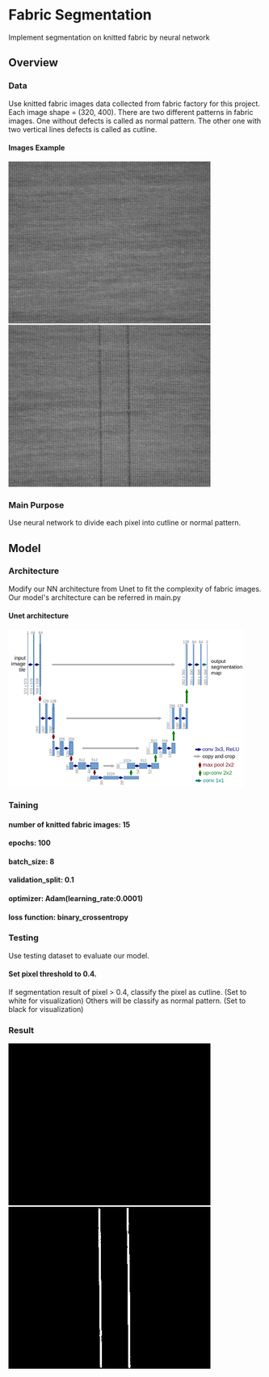 # Fabric Segmentation
Implement segmentation on knitted fabric by neural network

## Overview
### Data
Use knitted fabric images data collected from fabric factory for this project. Each image shape = (320, 400). There are two different patterns in fabric images. One without defects is called as normal pattern. The other one with two vertical lines defects is called as cutline.
#### Images Example
![data/test/img/example01.jpg](data/test/img/example01.jpg)
![data/test/img/example02.jpg](data/test/img/example02.jpg)


### Main Purpose
Use neural network to divide each pixel into cutline or normal pattern.

## Model
### Architecture
Modify our NN architecture from Unet to fit the complexity of fabric images. Our model's architecture can be referred in main.py 
#### Unet architecture
![readme_img/u-net-architecture.png](readme_img/u-net-architecture.png)

### Taining
#### number of knitted fabric images: 15
#### epochs: 100
#### batch_size: 8
#### validation_split: 0.1
#### optimizer: Adam(learning_rate:0.0001)
#### loss function: binary_crossentropy

### Testing
Use testing dataset to evaluate our model.
#### Set pixel threshold to 0.4.
If segmentation result of pixel > 0.4, classify the pixel as cutline.  (Set to white for visualization) Others will be classify as normal pattern. (Set to black for visualization)

### Result
![result/example01.jpg](result/example01.jpg)
![result/example02.jpg](result/example02.jpg)